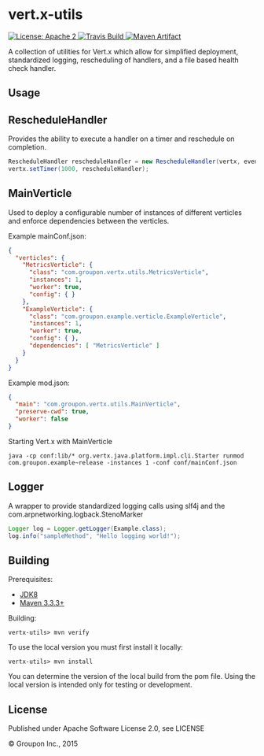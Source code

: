 vert.x-utils
============

<a href="https://raw.githubusercontent.com/groupon/vertx-utils/master/LICENSE">
    <img src="https://img.shields.io/hexpm/l/plug.svg"
         alt="License: Apache 2">
</a>
<a href="https://travis-ci.org/groupon/vertx-utils/">
    <img src="https://travis-ci.org/groupon/vertx-utils.png"
         alt="Travis Build">
</a>
<a href="http://search.maven.org/#search%7Cga%7C1%7Cg%3A%22com.groupon.vertx%22%20a%3A%22vertx-utils%22">
    <img src="https://img.shields.io/maven-central/v/com.groupon.vertx/vertx-utils.svg"
         alt="Maven Artifact">
</a>

A collection of utilities for Vert.x which allow for simplified deployment, standardized logging, rescheduling of handlers, and a file based health check handler.

Usage
-----

## RescheduleHandler

Provides the ability to execute a handler on a timer and reschedule on completion.

```java
RescheduleHandler rescheduleHandler = new RescheduleHandler(vertx, event -> { }, 1000);
vertx.setTimer(1000, rescheduleHandler);
```

## MainVerticle

Used to deploy a configurable number of instances of different verticles and enforce dependencies between the verticles.

Example mainConf.json:

```json
{
  "verticles": {
    "MetricsVerticle": {
      "class": "com.groupon.vertx.utils.MetricsVerticle",
      "instances": 1,
      "worker": true,
      "config": { }
    },
    "ExampleVerticle": {
      "class": "com.groupon.example.verticle.ExampleVerticle",
      "instances": 1,
      "worker": true,
      "config": { },
      "dependencies": [ "MetricsVerticle" ]
    }
  }
}
```

Example mod.json:

```json
{
  "main": "com.groupon.vertx.utils.MainVerticle",
  "preserve-cwd": true,
  "worker": false
}
```

Starting Vert.x with MainVerticle

```text
java -cp conf:lib/* org.vertx.java.platform.impl.cli.Starter runmod com.groupon.example~release -instances 1 -conf conf/mainConf.json
```

## Logger

A wrapper to provide standardized logging calls using slf4j and the com.arpnetworking.logback.StenoMarker

```java
Logger log = Logger.getLogger(Example.class);
log.info("sampleMethod", "Hello logging world!");
```

Building
--------

Prerequisites:
* [JDK8](http://www.oracle.com/technetwork/java/javase/downloads/jdk8-downloads-2133151.html)
* [Maven 3.3.3+](http://maven.apache.org/download.cgi)

Building:

    vertx-utils> mvn verify

To use the local version you must first install it locally:

    vertx-utils> mvn install

You can determine the version of the local build from the pom file.  Using the local version is intended only for testing or development.


License
-------

Published under Apache Software License 2.0, see LICENSE

&copy; Groupon Inc., 2015
